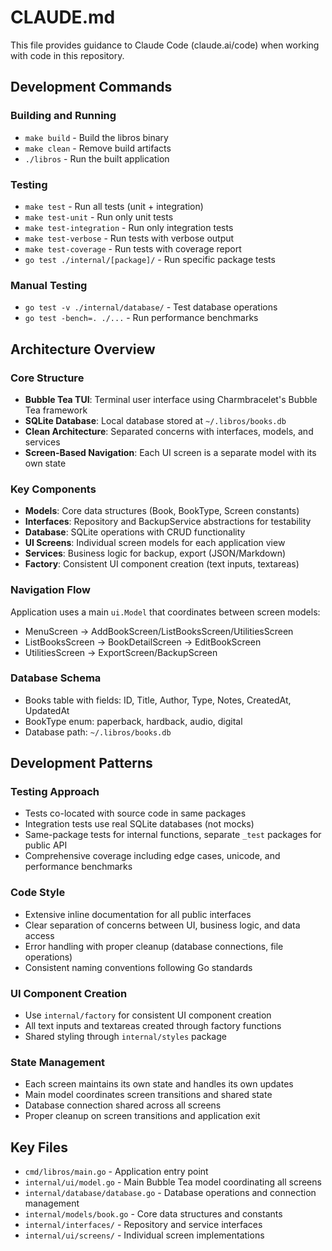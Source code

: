 # CLAUDE.md

This file provides guidance to Claude Code (claude.ai/code) when working with code in this repository.

## Development Commands

### Building and Running
- `make build` - Build the libros binary
- `make clean` - Remove build artifacts
- `./libros` - Run the built application

### Testing
- `make test` - Run all tests (unit + integration)
- `make test-unit` - Run only unit tests
- `make test-integration` - Run only integration tests  
- `make test-verbose` - Run tests with verbose output
- `make test-coverage` - Run tests with coverage report
- `go test ./internal/[package]/` - Run specific package tests

### Manual Testing
- `go test -v ./internal/database/` - Test database operations
- `go test -bench=. ./...` - Run performance benchmarks

## Architecture Overview

### Core Structure
- **Bubble Tea TUI**: Terminal user interface using Charmbracelet's Bubble Tea framework
- **SQLite Database**: Local database stored at `~/.libros/books.db`
- **Clean Architecture**: Separated concerns with interfaces, models, and services
- **Screen-Based Navigation**: Each UI screen is a separate model with its own state

### Key Components
- **Models**: Core data structures (Book, BookType, Screen constants)
- **Interfaces**: Repository and BackupService abstractions for testability
- **Database**: SQLite operations with CRUD functionality
- **UI Screens**: Individual screen models for each application view
- **Services**: Business logic for backup, export (JSON/Markdown)
- **Factory**: Consistent UI component creation (text inputs, textareas)

### Navigation Flow
Application uses a main `ui.Model` that coordinates between screen models:
- MenuScreen → AddBookScreen/ListBooksScreen/UtilitiesScreen
- ListBooksScreen → BookDetailScreen → EditBookScreen
- UtilitiesScreen → ExportScreen/BackupScreen

### Database Schema
- Books table with fields: ID, Title, Author, Type, Notes, CreatedAt, UpdatedAt
- BookType enum: paperback, hardback, audio, digital
- Database path: `~/.libros/books.db`

## Development Patterns

### Testing Approach
- Tests co-located with source code in same packages
- Integration tests use real SQLite databases (not mocks)
- Same-package tests for internal functions, separate `_test` packages for public API
- Comprehensive coverage including edge cases, unicode, and performance benchmarks

### Code Style
- Extensive inline documentation for all public interfaces
- Clear separation of concerns between UI, business logic, and data access
- Error handling with proper cleanup (database connections, file operations)
- Consistent naming conventions following Go standards

### UI Component Creation
- Use `internal/factory` for consistent UI component creation
- All text inputs and textareas created through factory functions
- Shared styling through `internal/styles` package

### State Management
- Each screen maintains its own state and handles its own updates
- Main model coordinates screen transitions and shared state
- Database connection shared across all screens
- Proper cleanup on screen transitions and application exit

## Key Files
- `cmd/libros/main.go` - Application entry point
- `internal/ui/model.go` - Main Bubble Tea model coordinating all screens
- `internal/database/database.go` - Database operations and connection management
- `internal/models/book.go` - Core data structures and constants
- `internal/interfaces/` - Repository and service interfaces
- `internal/ui/screens/` - Individual screen implementations